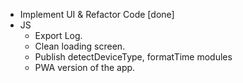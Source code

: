- Implement UI & Refactor Code [done]
- JS
    - Export Log.
    - Clean loading screen.
    - Publish detectDeviceType, formatTime modules
    - PWA version of the app.
